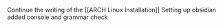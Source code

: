 Continue the writing of the [[ARCH Linux Installation]]
Setting up obsidian added console and grammar check